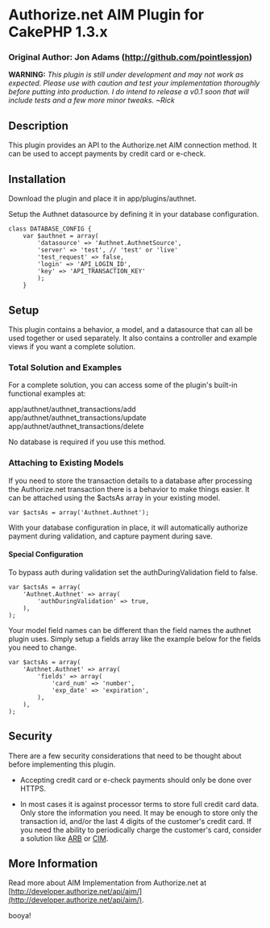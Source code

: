 # Authorize.net AIM Plugin for CakePHP 1.3.x
### Original Author: Jon Adams (http://github.com/pointlessjon)

**WARNING:** _This plugin is still under development and may not work as expected. Please use with caution and test your implementation thoroughly before putting into production. I do intend to release a v0.1 soon that will include tests and a few more minor tweaks. ~Rick_

## Description

This plugin provides an API to the Authorize.net AIM connection method. It can be used to accept payments by credit card or e-check.


## Installation

Download the plugin and place it in app/plugins/authnet. 

Setup the Authnet datasource by defining it in your database configuration.

	class DATABASE_CONFIG {
		var $authnet = array(
			'datasource' => 'Authnet.AuthnetSource',
			'server' => 'test',	// 'test' or 'live'
			'test_request' => false,
			'login' => 'API_LOGIN_ID',
			'key' => 'API_TRANSACTION_KEY'		
			);
		}


## Setup

This plugin contains a behavior, a model, and a datasource that can all be used together or used separately. It also contains a controller and example views if you want a complete solution.

### Total Solution and Examples

For a complete solution, you can access some of the plugin's built-in functional examples at:

app/authnet/authnet_transactions/add  
app/authnet/authnet_transactions/update  
app/authnet/authnet_transactions/delete  

No database is required if you use this method.

### Attaching to Existing Models

If you need to store the transaction details to a database after processing the Authorize.net transaction there is a behavior to make things easier. It can be attached using the $actsAs array in your existing model.

	var $actsAs = array('Authnet.Authnet');
	
With your database configuration in place, it will automatically authorize payment during validation, and capture payment during save.

#### Special Configuration

To bypass auth during validation set the authDuringValidation field to false.

	var $actsAs = array(
		'Authnet.Authnet' => array(
			'authDuringValidation' => true,
		),
	);

Your model field names can be different than the field names the authnet plugin uses. Simply setup a fields array like the example below for the fields you need to change.

	var $actsAs = array(
		'Authnet.Authnet' => array(
			'fields' => array(
				'card_num' => 'number',
				'exp_date' => 'expiration',
			),
		),
	);


## Security

There are a few security considerations that need to be thought about before implementing this plugin.

- Accepting credit card or e-check payments should only be done over HTTPS.

- In most cases it is against processor terms to store full credit card data. Only store the information you need. It may be enough to store only the transaction id, and/or the last 4 digits of the customer's credit card. If you need the ability to periodically charge the customer's card, consider a solution like [ARB](http://developer.authorize.net/api/arb/) or [CIM](http://developer.authorize.net/api/cim/).  


## More Information

Read more about AIM Implementation from Authorize.net at [http://developer.authorize.net/api/aim/](http://developer.authorize.net/api/aim/).




booya!